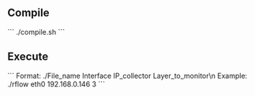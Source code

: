 <h2>Compile</h2>
```
./compile.sh
```

<h2>Execute</h2>
```
Format: ./File_name Interface IP_collector Layer_to_monitor\n
Example: ./rflow eth0 192.168.0.146 3
```
